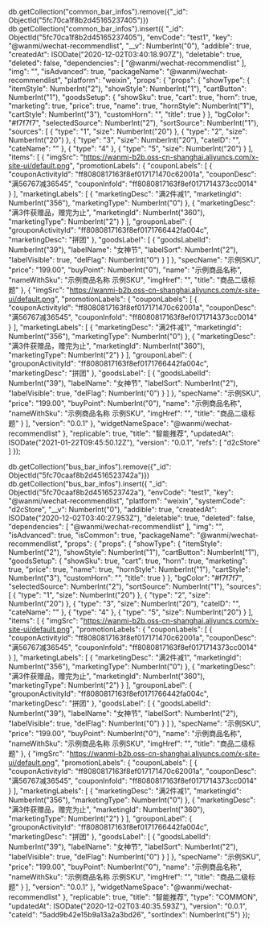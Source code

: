 db.getCollection("common_bar_infos").remove({"_id": ObjectId("5fc70ca1f8b2d45165237405")})
db.getCollection("common_bar_infos").insert({
    "_id": ObjectId("5fc70ca1f8b2d45165237405"),
    "envCode": "test1",
    "key": "@wanmi/wechat-recommendlist",
    "__v": NumberInt("0"),
    "addible": true,
    "createdAt": ISODate("2020-12-02T03:40:18.907Z"),
    "deletable": true,
    "deleted": false,
    "dependencies": [
        "@wanmi/wechat-recommendlist"
    ],
    "img": "",
    "isAdvanced": true,
    "packageName": "@wanmi/wechat-recommendlist",
    "platform": "weixin",
    "props": {
        "props": {
            "showType": {
                "itemStyle": NumberInt("2"),
                "showStyle": NumberInt("1"),
                "cartButton": NumberInt("1"),
                "goodsSetup": {
                    "showSku": true,
                    "cart": true,
                    "horn": true,
                    "marketing": true,
                    "price": true,
                    "name": true,
                    "hornStyle": NumberInt("1"),
                    "cartStyle": NumberInt("3"),
                    "customHorn": "",
                    "title": true
                }
            },
            "bgColor": "#f7f7f7",
            "selectedSource": NumberInt("2"),
            "sortSource": NumberInt("1"),
            "sources": [
                {
                    "type": "1",
                    "size": NumberInt("20")
                },
                {
                    "type": "2",
                    "size": NumberInt("20")
                },
                {
                    "type": "3",
                    "size": NumberInt("20"),
                    "cateID": "",
                    "cateName": ""
                },
                {
                    "type": "4"
                },
                {
                    "type": "5",
                    "size": NumberInt("20")
                }
            ],
            "items": [
                {
                    "imgSrc": "https://wanmi-b2b.oss-cn-shanghai.aliyuncs.com/x-site-ui/default.png",
                    "promotionLabels": {
                        "couponLabels": [
                            {
                                "couponActivityId": "ff8080817163f8ef017171470c62001a",
                                "couponDesc": "满56767减36545",
                                "couponInfoId": "ff8080817163f8ef0171714373cc0014"
                            }
                        ],
                        "marketingLabels": [
                            {
                                "marketingDesc": "满2件减1",
                                "marketingId": NumberInt("356"),
                                "marketingType": NumberInt("0")
                            },
                            {
                                "marketingDesc": "满3件获赠品，赠完为止",
                                "marketingId": NumberInt("360"),
                                "marketingType": NumberInt("2")
                            }
                        ],
                        "grouponLabel": {
                            "grouponActivityId": "ff8080817163f8ef0171766442fa004c",
                            "marketingDesc": "拼团"
                        },
                        "goodsLabel": [
                            {
                                "goodsLabelId": NumberInt("39"),
                                "labelName": "女神节",
                                "labelSort": NumberInt("2"),
                                "labelVisible": true,
                                "delFlag": NumberInt("0")
                            }
                        ]
                    },
                    "specName": "示例SKU",
                    "price": "199.00",
                    "buyPoint": NumberInt("0"),
                    "name": "示例商品名称",
                    "nameWithSku": "示例商品名称 示例SKU",
                    "imgHref": "",
                    "title": "商品二级标题"
                },
                {
                    "imgSrc": "https://wanmi-b2b.oss-cn-shanghai.aliyuncs.com/x-site-ui/default.png",
                    "promotionLabels": {
                        "couponLabels": [
                            {
                                "couponActivityId": "ff8080817163f8ef017171470c62001a",
                                "couponDesc": "满56767减36545",
                                "couponInfoId": "ff8080817163f8ef0171714373cc0014"
                            }
                        ],
                        "marketingLabels": [
                            {
                                "marketingDesc": "满2件减1",
                                "marketingId": NumberInt("356"),
                                "marketingType": NumberInt("0")
                            },
                            {
                                "marketingDesc": "满3件获赠品，赠完为止",
                                "marketingId": NumberInt("360"),
                                "marketingType": NumberInt("2")
                            }
                        ],
                        "grouponLabel": {
                            "grouponActivityId": "ff8080817163f8ef0171766442fa004c",
                            "marketingDesc": "拼团"
                        },
                        "goodsLabel": [
                            {
                                "goodsLabelId": NumberInt("39"),
                                "labelName": "女神节",
                                "labelSort": NumberInt("2"),
                                "labelVisible": true,
                                "delFlag": NumberInt("0")
                            }
                        ]
                    },
                    "specName": "示例SKU",
                    "price": "199.00",
                    "buyPoint": NumberInt("0"),
                    "name": "示例商品名称",
                    "nameWithSku": "示例商品名称 示例SKU",
                    "imgHref": "",
                    "title": "商品二级标题"
                }
            ],
            "version": "0.0.1"
        },
        "widgetNameSpace": "@wanmi/wechat-recommendlist"
    },
    "replicable": true,
    "title": "智能推荐",
    "updatedAt": ISODate("2021-01-22T09:45:50.12Z"),
    "version": "0.0.1",
    "refs": [
        "d2cStore"
    ]
});

db.getCollection("bus_bar_infos").remove({"_id": ObjectId("5fc70caaf8b2d4516523742a")})
db.getCollection("bus_bar_infos").insert({
    "_id": ObjectId("5fc70caaf8b2d4516523742a"),
    "envCode": "test1",
    "key": "@wanmi/wechat-recommendlist",
    "platform": "weixin",
    "systemCode": "d2cStore",
    "__v": NumberInt("0"),
    "addible": true,
    "createdAt": ISODate("2020-12-02T03:40:27.953Z"),
    "deletable": true,
    "deleted": false,
    "dependencies": [
        "@wanmi/wechat-recommendlist"
    ],
    "img": "",
    "isAdvanced": true,
    "isCommon": true,
    "packageName": "@wanmi/wechat-recommendlist",
    "props": {
        "props": {
            "showType": {
                "itemStyle": NumberInt("2"),
                "showStyle": NumberInt("1"),
                "cartButton": NumberInt("1"),
                "goodsSetup": {
                    "showSku": true,
                    "cart": true,
                    "horn": true,
                    "marketing": true,
                    "price": true,
                    "name": true,
                    "hornStyle": NumberInt("1"),
                    "cartStyle": NumberInt("3"),
                    "customHorn": "",
                    "title": true
                }
            },
            "bgColor": "#f7f7f7",
            "selectedSource": NumberInt("2"),
            "sortSource": NumberInt("1"),
            "sources": [
                {
                    "type": "1",
                    "size": NumberInt("20")
                },
                {
                    "type": "2",
                    "size": NumberInt("20")
                },
                {
                    "type": "3",
                    "size": NumberInt("20"),
                    "cateID": "",
                    "cateName": ""
                },
                {
                    "type": "4"
                },
                {
                    "type": "5",
                    "size": NumberInt("20")
                 }
            ],
            "items": [
                {
                    "imgSrc": "https://wanmi-b2b.oss-cn-shanghai.aliyuncs.com/x-site-ui/default.png",
                    "promotionLabels": {
                        "couponLabels": [
                            {
                                "couponActivityId": "ff8080817163f8ef017171470c62001a",
                                "couponDesc": "满56767减36545",
                                "couponInfoId": "ff8080817163f8ef0171714373cc0014"
                            }
                        ],
                        "marketingLabels": [
                            {
                                "marketingDesc": "满2件减1",
                                "marketingId": NumberInt("356"),
                                "marketingType": NumberInt("0")
                            },
                            {
                                "marketingDesc": "满3件获赠品，赠完为止",
                                "marketingId": NumberInt("360"),
                                "marketingType": NumberInt("2")
                            }
                        ],
                        "grouponLabel": {
                            "grouponActivityId": "ff8080817163f8ef0171766442fa004c",
                            "marketingDesc": "拼团"
                        },
                        "goodsLabel": [
                            {
                                "goodsLabelId": NumberInt("39"),
                                "labelName": "女神节",
                                "labelSort": NumberInt("2"),
                                "labelVisible": true,
                                "delFlag": NumberInt("0")
                            }
                        ]
                    },
                    "specName": "示例SKU",
                    "price": "199.00",
                    "buyPoint": NumberInt("0"),
                    "name": "示例商品名称",
                    "nameWithSku": "示例商品名称 示例SKU",
                    "imgHref": "",
                    "title": "商品二级标题"
                },
                {
                    "imgSrc": "https://wanmi-b2b.oss-cn-shanghai.aliyuncs.com/x-site-ui/default.png",
                    "promotionLabels": {
                        "couponLabels": [
                            {
                                "couponActivityId": "ff8080817163f8ef017171470c62001a",
                                "couponDesc": "满56767减36545",
                                "couponInfoId": "ff8080817163f8ef0171714373cc0014"
                            }
                        ],
                        "marketingLabels": [
                            {
                                "marketingDesc": "满2件减1",
                                "marketingId": NumberInt("356"),
                                "marketingType": NumberInt("0")
                            },
                            {
                                "marketingDesc": "满3件获赠品，赠完为止",
                                "marketingId": NumberInt("360"),
                                "marketingType": NumberInt("2")
                            }
                        ],
                        "grouponLabel": {
                            "grouponActivityId": "ff8080817163f8ef0171766442fa004c",
                            "marketingDesc": "拼团"
                        },
                        "goodsLabel": [
                            {
                                "goodsLabelId": NumberInt("39"),
                                "labelName": "女神节",
                                "labelSort": NumberInt("2"),
                                "labelVisible": true,
                                "delFlag": NumberInt("0")
                            }
                        ]
                    },
                    "specName": "示例SKU",
                    "price": "199.00",
                    "buyPoint": NumberInt("0"),
                    "name": "示例商品名称",
                    "nameWithSku": "示例商品名称 示例SKU",
                    "imgHref": "",
                    "title": "商品二级标题"
                }
            ],
            "version": "0.0.1"
        },
        "widgetNameSpace": "@wanmi/wechat-recommendlist"
    },
    "replicable": true,
    "title": "智能推荐",
    "type": "COMMON",
    "updatedAt": ISODate("2020-12-02T03:40:35.593Z"),
    "version": "0.0.1",
    "cateId": "5add9b42e15b9a13a2a3bd26",
    "sortIndex": NumberInt("5")
});